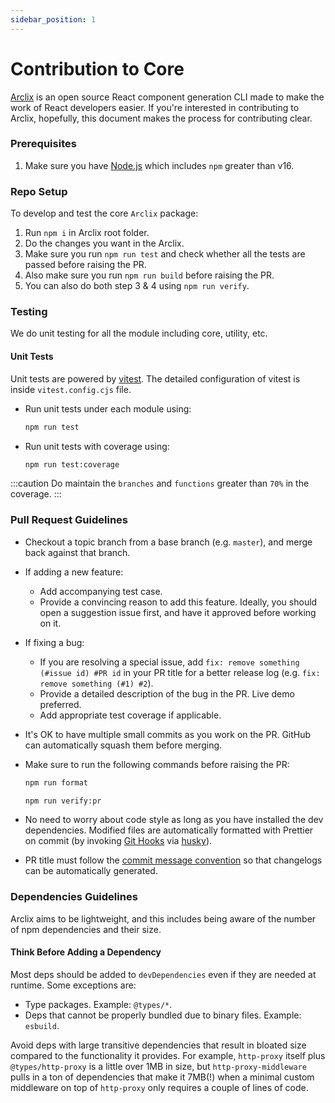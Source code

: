 ```yaml
---
sidebar_position: 1
---
```


# Contribution to Core

[Arclix](https://arclix.github.io/arclix-docs) is an open source React component generation CLI made to make the work of React developers easier. If you're interested in contributing to Arclix, hopefully, this document makes the process for contributing clear.

### Prerequisites

1. Make sure you have [Node.js](https://nodejs.org/) which includes `npm` greater than v16.

### Repo Setup

To develop and test the core `Arclix` package:

1. Run `npm i` in Arclix root folder.
2. Do the changes you want in the Arclix.
3. Make sure you run `npm run test` and check whether all the tests are passed before raising the PR.
4. Also make sure you run `npm run build` before raising the PR.
5. You can also do both step 3 & 4 using `npm run verify`.

### Testing

We do unit testing for all the module including core, utility, etc.

#### Unit Tests

Unit tests are powered by [vitest](https://vitest.dev/). The detailed configuration of vitest is inside `vitest.config.cjs` file.

-   Run unit tests under each module using:
    ```bash
    npm run test
    ```
-   Run unit tests with coverage using:
    ```bash
    npm run test:coverage
    ```

:::caution
Do maintain the `branches` and `functions` greater than `70%` in the coverage.
:::

### Pull Request Guidelines

-   Checkout a topic branch from a base branch (e.g. `master`), and merge back against that branch.

-   If adding a new feature:

    -   Add accompanying test case.
    -   Provide a convincing reason to add this feature. Ideally, you should open a suggestion issue first, and have it approved before working on it.

-   If fixing a bug:

    -   If you are resolving a special issue, add `fix: remove something (#issue id) #PR id` in your PR title for a better release log (e.g. `fix: remove something (#1) #2`).
    -   Provide a detailed description of the bug in the PR. Live demo preferred.
    -   Add appropriate test coverage if applicable.

-   It's OK to have multiple small commits as you work on the PR. GitHub can automatically squash them before merging.

-   Make sure to run the following commands before raising the PR:

    ```bash
    npm run format
    ```

    ```bash
    npm run verify:pr
    ```

-   No need to worry about code style as long as you have installed the dev dependencies. Modified files are automatically formatted with Prettier on commit (by invoking [Git Hooks](https://git-scm.com/docs/githooks) via [husky](https://typicode.github.io/husky)).

-   PR title must follow the [commit message convention](./commit-convention) so that changelogs can be automatically generated.

### Dependencies Guidelines

Arclix aims to be lightweight, and this includes being aware of the number of npm dependencies and their size.

#### Think Before Adding a Dependency

Most deps should be added to `devDependencies` even if they are needed at runtime. Some exceptions are:

-   Type packages. Example: `@types/*`.
-   Deps that cannot be properly bundled due to binary files. Example: `esbuild`.

Avoid deps with large transitive dependencies that result in bloated size compared to the functionality it provides. For example, `http-proxy` itself plus `@types/http-proxy` is a little over 1MB in size, but `http-proxy-middleware` pulls in a ton of dependencies that make it 7MB(!) when a minimal custom middleware on top of `http-proxy` only requires a couple of lines of code.
